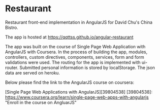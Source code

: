 # Restaurant

Restaurant front-end implementation in AngularJS for David Chu's China Bistro.


The app is hosted at https://qqttss.github.io/angular-restaurant

The app was built on the course of Single Page Web Application with AngularJS with Coursera. In the process of building the app, modules, controllers, custom directives, components, services, form and form validations were used. The routing for the app is implemented with ui-router. Submitted personal information is stored by localStorage. The json data are served on heroku.

Below please find the link to the AngularJS course on coursera: 

  [Single Page Web Applications with AngularJS][39804538]
  [39804538]: https://www.coursera.org/learn/single-page-web-apps-with-angularjs "Enroll in the course on AngluarJS"
